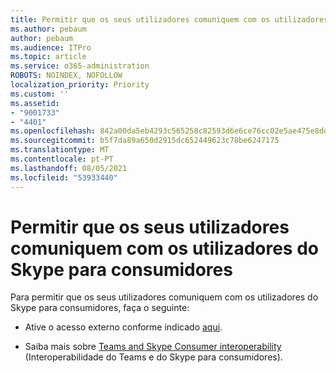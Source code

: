 ```yaml
---
title: Permitir que os seus utilizadores comuniquem com os utilizadores do Skype para consumidores
ms.author: pebaum
author: pebaum
ms.audience: ITPro
ms.topic: article
ms.service: o365-administration
ROBOTS: NOINDEX, NOFOLLOW
localization_priority: Priority
ms.custom: ''
ms.assetid:
- "9001733"
- "4401"
ms.openlocfilehash: 842a00da5eb4293c565258c82593d6e6ce76cc02e5ae475e8dd7f7613640d605
ms.sourcegitcommit: b5f7da89a650d2915dc652449623c78be6247175
ms.translationtype: MT
ms.contentlocale: pt-PT
ms.lasthandoff: 08/05/2021
ms.locfileid: "53933440"
---
```

# <a name="allow-your-users-to-communicate-with-skype-consumer-users"></a>Permitir que os seus utilizadores comuniquem com os utilizadores do Skype para consumidores

Para permitir que os seus utilizadores comuniquem com os utilizadores do Skype para consumidores, faça o seguinte:

- Ative o acesso externo conforme indicado [aqui](https://docs.microsoft.com/microsoftteams/manage-external-access#allow-or-block-domains).

- Saiba mais sobre [Teams and Skype Consumer interoperability](https://docs.microsoft.com/microsoftteams/teams-skype-interop) (Interoperabilidade do Teams e do Skype para consumidores).
